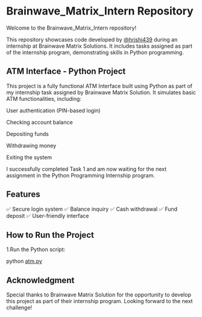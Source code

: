 # Brainwave_Matrix_Intern Repository

Welcome to the Brainwave_Matrix_Intern repository!

This repository showcases code developed by [@hrishi439](https://www.linkedin.com/in/hrishikesh-mallela-0a39112ab) during an internship at Brainwave Matrix Solutions. It includes tasks assigned as part of the internship program, demonstrating skills in Python programming.

## ATM Interface - Python Project

This project is a fully functional ATM Interface built using Python as part of my internship task assigned by Brainwave Matrix Solution. It simulates basic ATM functionalities, including:

User authentication (PIN-based login)

Checking account balance

Depositing funds

Withdrawing money

Exiting the system


I successfully completed Task 1 and am now waiting for the next assignment in the Python Programming Internship program.

## Features

✅ Secure login system
✅ Balance inquiry
✅ Cash withdrawal
✅ Fund deposit
✅ User-friendly interface


## How to Run the Project

1.Run the Python script:

python [atm.py](atm.py)


## Acknowledgment

Special thanks to Brainwave Matrix Solution for the opportunity to develop this project as part of their internship program. Looking forward to the next challenge!
